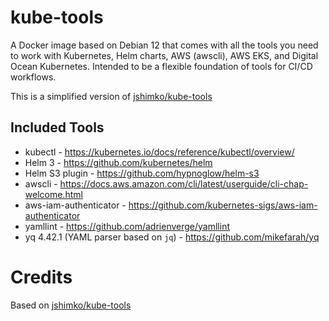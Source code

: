 # kube-tools

A Docker image based on Debian 12 that comes with all the tools you need to work with Kubernetes, Helm charts, AWS (awscli), AWS EKS, and Digital Ocean Kubernetes. Intended to be a flexible foundation of tools for CI/CD workflows.

This is a simplified version of [jshimko/kube-tools](https://github.com/jshimko/kube-tools)

## Included Tools

- kubectl - <https://kubernetes.io/docs/reference/kubectl/overview/>
- Helm 3 - <https://github.com/kubernetes/helm>
- Helm S3 plugin - <https://github.com/hypnoglow/helm-s3>
- awscli - <https://docs.aws.amazon.com/cli/latest/userguide/cli-chap-welcome.html>
- aws-iam-authenticator - <https://github.com/kubernetes-sigs/aws-iam-authenticator>
- yamllint - <https://github.com/adrienverge/yamllint>
- yq 4.42.1 (YAML parser based on `jq`) - <https://github.com/mikefarah/yq>

# Credits

Based on [jshimko/kube-tools](https://github.com/jshimko/kube-tools)
